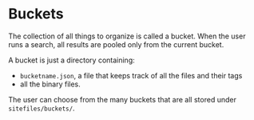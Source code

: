 # Buckets
The collection of all things to organize is called a bucket. When the user runs a search, all results are pooled only from the current bucket.

A bucket is just a directory containing:

* `bucketname.json`, a file that keeps track of all the files and their tags
* all the binary files.

The user can choose from the many buckets that are all stored under `sitefiles/buckets/`.
